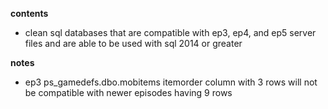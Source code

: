 **contents**

* clean sql databases that are compatible with ep3, ep4, and ep5 server files and are able to be used with sql 2014 or greater

**notes**

* ep3 ps_gamedefs.dbo.mobitems itemorder column with 3 rows will not be compatible with newer episodes having 9 rows

